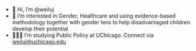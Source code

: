 - 👋 Hi, I’m @weiluj
- 👀 I’m interested in Gender, Healthcare and using evidence-based methodology together with gender lens to help disadvantaged children develop their potential
- 👩🏻‍🎓 I’m studying Public Policy at UChicago. Connect via weiluj@uchicago.edu

<!---
weiluj/weiluj is a ✨ special ✨ repository because its `README.md` (this file) appears on your GitHub profile.
You can click the Preview link to take a look at your changes.
--->
